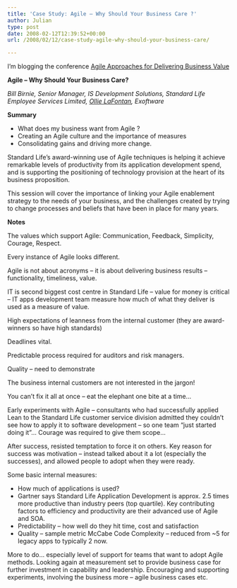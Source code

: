 ```yaml
---
title: 'Case Study: Agile – Why Should Your Business Care ?'
author: Julian
type: post
date: 2008-02-12T12:39:52+00:00
url: /2008/02/12/case-study-agile-why-should-your-business-care/

---
```

I’m blogging the conference [Agile Approaches for Delivering Business Value][1]

**Agile &#8211; Why Should Your Business Care?**

_Bill Birnie, Senior Manager, IS Development Solutions, Standard Life Employee Services Limited, [Ollie LaFontan][2], Exoftware_

**Summary**

  * What does my business want from Agile ?
  * Creating an Agile culture and the importance of measures
  * Consolidating gains and driving more change.

Standard Life&#8217;s award-winning use of Agile techniques is helping it achieve remarkable levels of productivity from its application development spend, and is supporting the positioning of technology provision at the heart of its business proposition.

This session will cover the importance of linking your Agile enablement strategy to the needs of your business, and the challenges created by trying to change processes and beliefs that have been in place for many years.

<!--more-->

**Notes**

The values which support Agile: Communication, Feedback, Simplicity, Courage, Respect.

Every instance of Agile looks different.

Agile is not about acronyms – it is about delivering business results – functionality, timeliness, value.

IT is second biggest cost centre in Standard Life – value for money is critical – IT apps development team measure how much of what they deliver is used as a measure of value.

High expectations of leanness from the internal customer (they are award-winners so have high standards)

Deadlines vital.

Predictable process required for auditors and risk managers.

Quality – need to demonstrate

The business internal customers are not interested in the jargon!

You can’t fix it all at once – eat the elephant one bite at a time…

Early experiments with Agile – consultants who had successfully applied Lean to the Standard Life customer service division admitted they couldn’t see how to apply it to software development – so one team “just started doing it”… Courage was required to give them scope…

After success, resisted temptation to force it on others. Key reason for success was motivation – instead talked about it a lot (especially the successes), and allowed people to adopt when they were ready.

Some basic internal measures:

  * How much of applications is used?
  * Gartner says Standard Life Application Development is approx. 2.5 times more productive than industry peers (top quartile). Key contributing factors to efficiency and productivity are their advanced use of Agile and SOA.
  * Predictability – how well do they hit time, cost and satisfaction
  * Quality – sample metric McCabe Code Complexity – reduced from ~5 for legacy apps to typically 2 now.

More to do… especially level of support for teams that want to adopt Agile methods. Looking again at measurement set to provide business case for further investment in capability and leadership. Encouraging and supporting experiments, involving the business more – agile business cases etc.

 [1]: https://www.unicom.co.uk/product_detail.asp?prdid=1547
 [2]: https://www.linkedin.com/in/olivierlafontan